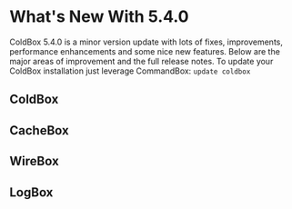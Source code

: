 # What's New With 5.4.0

ColdBox 5.4.0 is a minor version update with lots of fixes, improvements, performance enhancements and some nice new features.  Below are the major areas of improvement and the full release notes. To update your ColdBox installation just leverage CommandBox: `update coldbox`

## ColdBox

## CacheBox

## WireBox

## LogBox

